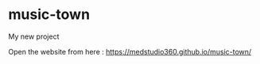 # music-town
My new project

Open the website from here : https://medstudio360.github.io/music-town/
